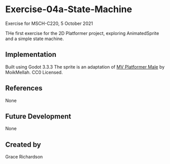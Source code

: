# Exercise-04a-State-Machine
Exercise for MSCH-C220, 5 October 2021

THe first exercise for the 2D Platformer project, exploring AnimatedSprite and a simple state machine.

## Implementation
Built using Godot 3.3.3
The sprite is an adaptation of [MV Platformer Male](https://opengameart.org/content/mv-platformer-male-32x64) by MoikMellah. CC0 Licensed.

## References
None

## Future Development
None

## Created by 
Grace Richardson
